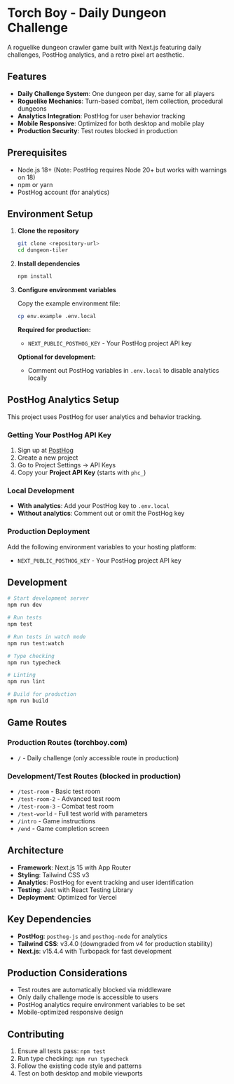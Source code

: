# Torch Boy - Daily Dungeon Challenge

A roguelike dungeon crawler game built with Next.js featuring daily challenges, PostHog analytics, and a retro pixel art aesthetic.

## Features

- **Daily Challenge System**: One dungeon per day, same for all players
- **Roguelike Mechanics**: Turn-based combat, item collection, procedural dungeons
- **Analytics Integration**: PostHog for user behavior tracking
- **Mobile Responsive**: Optimized for both desktop and mobile play
- **Production Security**: Test routes blocked in production

## Prerequisites

- Node.js 18+ (Note: PostHog requires Node 20+ but works with warnings on 18)
- npm or yarn
- PostHog account (for analytics)

## Environment Setup

1. **Clone the repository**
   ```bash
   git clone <repository-url>
   cd dungeon-tiler
   ```

2. **Install dependencies**
   ```bash
   npm install
   ```

3. **Configure environment variables**
   
   Copy the example environment file:
   ```bash
   cp env.example .env.local
   ```
   
   **Required for production:**
   - `NEXT_PUBLIC_POSTHOG_KEY` - Your PostHog project API key
   
   **Optional for development:**
   - Comment out PostHog variables in `.env.local` to disable analytics locally

## PostHog Analytics Setup

This project uses PostHog for user analytics and behavior tracking.

### Getting Your PostHog API Key

1. Sign up at [PostHog](https://posthog.com)
2. Create a new project
3. Go to Project Settings → API Keys
4. Copy your **Project API Key** (starts with `phc_`)

### Local Development

- **With analytics**: Add your PostHog key to `.env.local`
- **Without analytics**: Comment out or omit the PostHog key

### Production Deployment

Add the following environment variables to your hosting platform:

- `NEXT_PUBLIC_POSTHOG_KEY` - Your PostHog project API key

## Development

```bash
# Start development server
npm run dev

# Run tests
npm test

# Run tests in watch mode
npm run test:watch

# Type checking
npm run typecheck

# Linting
npm run lint

# Build for production
npm run build
```

## Game Routes

### Production Routes (torchboy.com)
- `/` - Daily challenge (only accessible route in production)

### Development/Test Routes (blocked in production)
- `/test-room` - Basic test room
- `/test-room-2` - Advanced test room  
- `/test-room-3` - Combat test room
- `/test-world` - Full test world with parameters
- `/intro` - Game instructions
- `/end` - Game completion screen

## Architecture

- **Framework**: Next.js 15 with App Router
- **Styling**: Tailwind CSS v3
- **Analytics**: PostHog for event tracking and user identification
- **Testing**: Jest with React Testing Library
- **Deployment**: Optimized for Vercel

## Key Dependencies

- **PostHog**: `posthog-js` and `posthog-node` for analytics
- **Tailwind CSS**: v3.4.0 (downgraded from v4 for production stability)
- **Next.js**: v15.4.4 with Turbopack for fast development

## Production Considerations

- Test routes are automatically blocked via middleware
- Only daily challenge mode is accessible to users
- PostHog analytics require environment variables to be set
- Mobile-optimized responsive design

## Contributing

1. Ensure all tests pass: `npm test`
2. Run type checking: `npm run typecheck`  
3. Follow the existing code style and patterns
4. Test on both desktop and mobile viewports
